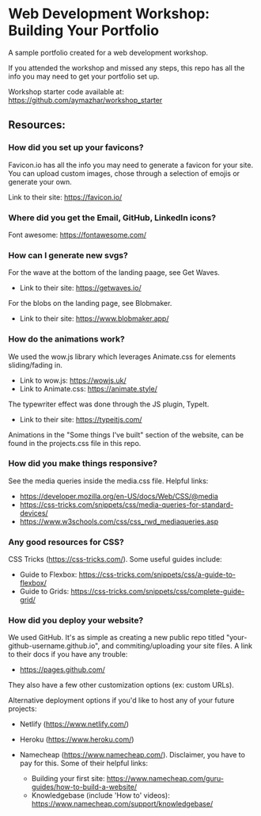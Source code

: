 # Web Development Workshop: Building Your Portfolio

A sample portfolio created for a web development workshop.

If you attended the workshop and missed any steps, this repo has all the info you may need to get your portfolio set up.

Workshop starter code available at: https://github.com/aymazhar/workshop_starter


## Resources:

### How did you set up your favicons? 
Favicon.io has all the info you may need to generate a favicon for your site. You can upload custom images, chose through a selection of emojis or generate your own. 

Link to their site: https://favicon.io/



### Where did you get the Email, GitHub, LinkedIn icons?
Font awesome: https://fontawesome.com/



### How can I generate new svgs? 

For the wave at the bottom of the landing paage, see Get Waves. 
- Link to their site: https://getwaves.io/

For the blobs on the landing page, see Blobmaker. 
- Link to their site: https://www.blobmaker.app/



### How do the animations work?

We used the wow.js library which leverages Animate.css for elements sliding/fading in. 
- Link to wow.js: https://wowjs.uk/
- Link to Animate.css: https://animate.style/

The typewriter effect was done through the JS plugin, TypeIt.
- Link to their site: https://typeitjs.com/

Animations in the "Some things I've built" section of the website, can be found in the projects.css file in this repo.



### How did you make things responsive? 

See the media queries inside the media.css file. 
Helpful links:
- https://developer.mozilla.org/en-US/docs/Web/CSS/@media
- https://css-tricks.com/snippets/css/media-queries-for-standard-devices/
- https://www.w3schools.com/css/css_rwd_mediaqueries.asp



### Any good resources for CSS?
CSS Tricks (https://css-tricks.com/). Some useful guides include:
- Guide to Flexbox: https://css-tricks.com/snippets/css/a-guide-to-flexbox/
- Guide to Grids: https://css-tricks.com/snippets/css/complete-guide-grid/


### How did you deploy your website?

We used GitHub. It's as simple as creating a new public repo titled "your-github-username.github.io", and commiting/uploading your site files. A link to their docs if you have any trouble: 
- https://pages.github.com/

They also have a few other customization options (ex: custom URLs).


Alternative deployment options if you'd like to host any of your future projects: 

- Netlify (https://www.netlify.com/)

- Heroku (https://www.heroku.com/)

- Namecheap (https://www.namecheap.com/). Disclaimer, you have to pay for this. Some of their helpful links:
  - Building your first site: https://www.namecheap.com/guru-guides/how-to-build-a-website/
  - Knowledgebase (include 'How to' videos): https://www.namecheap.com/support/knowledgebase/






